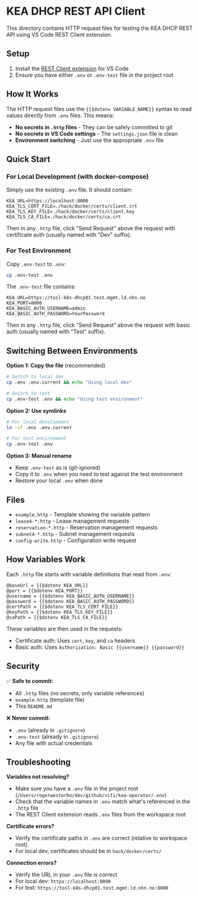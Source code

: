 # KEA DHCP REST API Client

This directory contains HTTP request files for testing the KEA DHCP REST API using VS Code REST Client extension.

## Setup

1. Install the [REST Client extension](https://marketplace.visualstudio.com/items?itemName=humao.rest-client) for VS Code
2. Ensure you have either `.env` or `.env-test` file in the project root

## How It Works

The HTTP request files use the `{{$dotenv VARIABLE_NAME}}` syntax to read values directly from `.env` files. This means:

- **No secrets in `.http` files** - They can be safely committed to git
- **No secrets in VS Code settings** - The `settings.json` file is clean
- **Environment switching** - Just use the appropriate `.env` file

## Quick Start

### For Local Development (with docker-compose)

Simply use the existing `.env` file. It should contain:

```env
KEA_URL=https://localhost:8000
KEA_TLS_CERT_FILE=./hack/docker/certs/client.crt
KEA_TLS_KEY_FILE=./hack/docker/certs/client.key
KEA_TLS_CA_FILE=./hack/docker/certs/ca.crt
```

Then in any `.http` file, click "Send Request" above the request with certificate auth (usually named with "Dev" suffix).

### For Test Environment

Copy `.env-test` to `.env`:

```bash
cp .env-test .env
```

The `.env-test` file contains:

```env
KEA_URL=https://tosl-k8s-dhcp01.test.mgmt.ld.nhn.no
KEA_PORT=8000
KEA_BASIC_AUTH_USERNAME=admin
KEA_BASIC_AUTH_PASSWORD=YourPassword
```

Then in any `.http` file, click "Send Request" above the request with basic auth (usually named with "Test" suffix).

## Switching Between Environments

**Option 1: Copy the file** (recommended)

```bash
# Switch to local dev
cp .env .env.current && echo "Using local dev"

# Switch to test
cp .env-test .env && echo "Using test environment"
```

**Option 2: Use symlinks**

```bash
# For local development
ln -sf .env .env.current

# For test environment
cp .env-test .env
```

**Option 3: Manual rename**

- Keep `.env-test` as is (git-ignored)
- Copy it to `.env` when you need to test against the test environment
- Restore your local `.env` when done

## Files

- `example.http` - Template showing the variable pattern
- `lease4-*.http` - Lease management requests
- `reservation-*.http` - Reservation management requests
- `subnet4-*.http` - Subnet management requests
- `config-write.http` - Configuration write request

## How Variables Work

Each `.http` file starts with variable definitions that read from `.env`:

```http
@baseUrl = {{$dotenv KEA_URL}}
@port = {{$dotenv KEA_PORT}}
@username = {{$dotenv KEA_BASIC_AUTH_USERNAME}}
@password = {{$dotenv KEA_BASIC_AUTH_PASSWORD}}
@certPath = {{$dotenv KEA_TLS_CERT_FILE}}
@keyPath = {{$dotenv KEA_TLS_KEY_FILE}}
@caPath = {{$dotenv KEA_TLS_CA_FILE}}
```

These variables are then used in the requests:

- Certificate auth: Uses `cert`, `key`, and `ca` headers
- Basic auth: Uses `Authorization: Basic {{username}} {{password}}`

## Security

✅ **Safe to commit:**

- All `.http` files (no secrets, only variable references)
- `example.http` (template file)
- This `README.md`

❌ **Never commit:**

- `.env` (already in `.gitignore`)
- `.env-test` (already in `.gitignore`)
- Any file with actual credentials

## Troubleshooting

**Variables not resolving?**

- Make sure you have a `.env` file in the project root (`/Users/rogerwesterbo/dev/github/viti/kea-operator/.env`)
- Check that the variable names in `.env` match what's referenced in the `.http` file
- The REST Client extension reads `.env` files from the workspace root

**Certificate errors?**

- Verify the certificate paths in `.env` are correct (relative to workspace root)
- For local dev, certificates should be in `hack/docker/certs/`

**Connection errors?**

- Verify the URL in your `.env` file is correct
- For local dev: `https://localhost:8000`
- For test: `https://tosl-k8s-dhcp01.test.mgmt.ld.nhn.no:8000`
